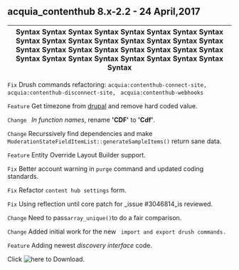 ## acquia_contenthub 8.x-2.2 - 24 April,2017
| Syntax Syntax Syntax Syntax Syntax Syntax Syntax Syntax Syntax Syntax Syntax Syntax Syntax Syntax Syntax Syntax Syntax Syntax Syntax Syntax Syntax Syntax Syntax Syntax Syntax Syntax Syntax Syntax Syntax Syntax Syntax Syntax Syntax|                                                                    
|-----------------------------------------------------------------------------------------------------------------------------|

```Fix```    Drush commands refactoring: `acquia:contenthub-connect-site,`  `acquia:contenthub-disconnect-site,`  ` acquia:contenthub-webhooks`

```Feature```  Get timezone from [drupal](https://www.drupal.org) and remove hard coded value.

```Change ``` _In function names_, rename **'CDF'** to **'Cdf'**.

```Change```  Recurssively find dependencies and make `ModerationStateFieldItemList::generateSampleItems()` return sane data.

```Feature```     Entity Override Layout Builder support.

```Fix```     Better account warning in `purge` command and updated coding standards.

```Fix```     Refactor `content hub settings` form.

```Fix```     Using reflection until core patch for _issue #3046814_is reviewed.

```Change```  Need to pass`array_unique()`to do a fair comparison.

```Change```  Added initial work for the new ``` import and export drush commands.```

```Feature``` Adding newest _discovery interface_ code.

Click ![here](https://www.drupal.org/project/acquia_contenthub/releases/8.x-2.2) to Download.
